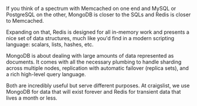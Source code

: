 If you think of a spectrum with Memcached on one end and MySQL or PostgreSQL on the other, MongoDB is closer to the SQLs and Redis is closer to Memcached.

Expanding on that, Redis is designed for all in-memory work and presents a nice set of data structures, much like you'd find in a modern scripting language: scalars, lists, hashes, etc.

MongoDB is about dealing with large amounts of data represented as documents. It comes with all the necessary plumbing to handle sharding across multiple nodes, replication with automatic failover (replica sets), and a rich high-level query language.

Both are incredibly useful but serve different purposes. At craigslist, we use MongoDB for data that will exist forever and Redis for transient data that lives a month or less.

